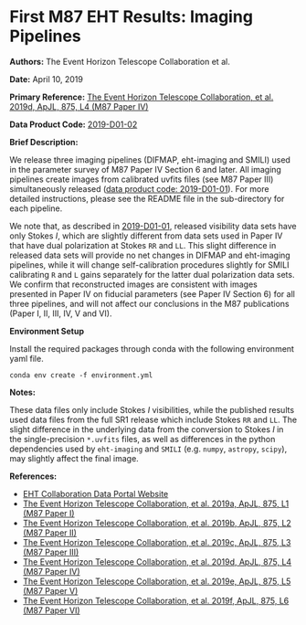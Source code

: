 # First M87 EHT Results: Imaging Pipelines

**Authors:** The Event Horizon Telescope Collaboration et al.

**Date:** April 10, 2019

**Primary Reference:** [The Event Horizon Telescope Collaboration, et al. 2019d, ApJL, 875, L4 (M87 Paper IV)](https://doi.org/10.3847/2041-8213/ab0e85)

**Data Product Code:** [2019-D01-02](https://eventhorizontelescope.org/for-astronomers/data)

**Brief Description:**

We release three imaging pipelines (DIFMAP, eht-imaging and SMILI)
used in the parameter survey of M87 Paper IV Section 6 and later. All
imaging pipelines create images from calibrated uvfits files (see M87
Paper III) simultaneously released ([data product code:
2019-D01-01](https://eventhorizontelescope.org/for-astronomers/data)). For
more detailed instructions, please see the README file in the
sub-directory for each pipeline.

We note that, as described in
[2019-D01-01](https://eventhorizontelescope.org/for-astronomers/data),
released visibility data sets have only Stokes *I*, which are slightly
different from data sets used in Paper IV that have dual polarization
at Stokes `RR` and `LL`. This slight difference in released data sets
will provide no net changes in DIFMAP and eht-imaging pipelines, while
it will change self-calibration procedures slightly for SMILI
calibrating `R` and `L` gains separately for the latter dual
polarization data sets. We confirm that reconstructed images are
consistent with images presented in Paper IV on fiducial parameters
(see Paper IV Section 6) for all three pipelines, and will not affect
our conclusions in the M87 publications (Paper I, II, III, IV, V and
VI).

**Environment Setup** 

Install the required packages through conda 
with the following environment yaml file. 
```
conda env create -f environment.yml
```

**Notes:**

These data files only include Stokes *I* visibilities, while the
published results used data files from the full SR1 release which
include Stokes `RR` and `LL`. The slight difference in the underlying
data from the conversion to Stokes *I* in the single-precision
`*.uvfits` files, as well as differences in the python dependencies
used by `eht-imaging` and `SMILI` (e.g. `numpy`, `astropy`, `scipy`),
may slightly affect the final image.

**References:**

- [EHT Collaboration Data Portal Website](https://eventhorizontelescope.org/for-astronomers/data)
- [The Event Horizon Telescope Collaboration, et al. 2019a, ApJL, 875, L1 (M87 Paper I)](https://doi.org/10.3847/2041-8213/ab0ec7)
- [The Event Horizon Telescope Collaboration, et al. 2019b, ApJL, 875, L2 (M87 Paper II)](https://doi.org/10.3847/2041-8213/ab0c96)
- [The Event Horizon Telescope Collaboration, et al. 2019c, ApJL, 875, L3 (M87 Paper III)](https://doi.org/10.3847/2041-8213/ab0c57)
- [The Event Horizon Telescope Collaboration, et al. 2019d, ApJL, 875, L4 (M87 Paper IV)](https://doi.org/10.3847/2041-8213/ab0e85)
- [The Event Horizon Telescope Collaboration, et al. 2019e, ApJL, 875, L5 (M87 Paper V)](https://doi.org/10.3847/2041-8213/ab0f43)
- [The Event Horizon Telescope Collaboration, et al. 2019f, ApJL, 875, L6 (M87 Paper VI)](https://doi.org/10.3847/2041-8213/ab1141)
